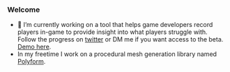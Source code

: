 ### Welcome

- 🔭 I’m currently working on a tool that helps game developers record players in-game to provide insight into what players struggle with. Follow the progress on [twitter](https://twitter.com/RecoludeLLC) or DM me if you want access to the beta. [Demo here](https://app.recolude.com/recording?id=37f0e5e2-f884-46c4-a1d8-72ae959a7fa2).
- In my freetime I work on a procedural mesh generation library named [Polyform](https://github.com/EliCDavis/polyform).
